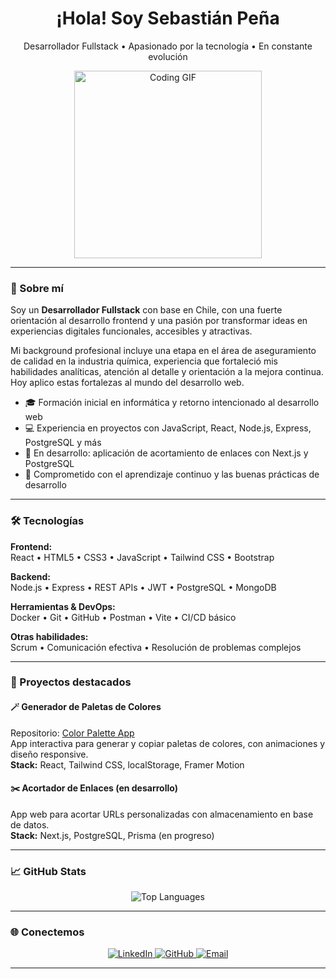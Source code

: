 <div align="center">
  <h1>¡Hola! Soy Sebastián Peña</h1>
  <p>Desarrollador Fullstack • Apasionado por la tecnología • En constante evolución</p>
  <img src="https://media.giphy.com/media/L1R1tvI9svkIWwpVYr/giphy.gif" width="300" alt="Coding GIF">
</div>

---

### 🚀 Sobre mí

Soy un **Desarrollador Fullstack** con base en Chile, con una fuerte orientación al desarrollo frontend y una pasión por transformar ideas en experiencias digitales funcionales, accesibles y atractivas.  

Mi background profesional incluye una etapa en el área de aseguramiento de calidad en la industria química, experiencia que fortaleció mis habilidades analíticas, atención al detalle y orientación a la mejora continua. Hoy aplico estas fortalezas al mundo del desarrollo web.

- 🎓 Formación inicial en informática y retorno intencionado al desarrollo web
- 💻 Experiencia en proyectos con JavaScript, React, Node.js, Express, PostgreSQL y más
- 🔧 En desarrollo: aplicación de acortamiento de enlaces con Next.js y PostgreSQL
- 🧠 Comprometido con el aprendizaje continuo y las buenas prácticas de desarrollo

---

### 🛠️ Tecnologías

**Frontend:**  
React • HTML5 • CSS3 • JavaScript • Tailwind CSS • Bootstrap

**Backend:**  
Node.js • Express • REST APIs • JWT • PostgreSQL • MongoDB

**Herramientas & DevOps:**  
Docker • Git • GitHub • Postman • Vite • CI/CD básico

**Otras habilidades:**  
Scrum • Comunicación efectiva • Resolución de problemas complejos

---

### 🌟 Proyectos destacados

#### 🪄 Generador de Paletas de Colores
Repositorio: [Color Palette App](https://github.com/retrovertigo1981/color-palette-generator)  
App interactiva para generar y copiar paletas de colores, con animaciones y diseño responsive.  
**Stack:** React, Tailwind CSS, localStorage, Framer Motion

#### ✂️ Acortador de Enlaces (en desarrollo)
App web para acortar URLs personalizadas con almacenamiento en base de datos.  
**Stack:** Next.js, PostgreSQL, Prisma (en progreso)

---

### 📈 GitHub Stats

<div align="center">
  <img src="https://github-readme-stats.vercel.app/api/top-langs/?username=retrovertigo1981&layout=compact&theme=radical" alt="Top Languages">
</div>

---

### 🌐 Conectemos

<div align="center">
  <a href="https://www.linkedin.com/in/sebastianpenaj/">
    <img src="https://img.shields.io/badge/LinkedIn-Sebastián%20Peña-blue?style=flat-square&logo=linkedin" alt="LinkedIn">
  </a>
  <a href="https://github.com/retrovertigo1981">
    <img src="https://img.shields.io/badge/GitHub-retrovertigo1981-black?style=flat-square&logo=github" alt="GitHub">
  </a>
  <a href="mailto:[tu-email]">
    <img src="https://img.shields.io/badge/Email-Contáctame-red?style=flat-square&logo=gmail" alt="Email">
  </a>
</div>

---


